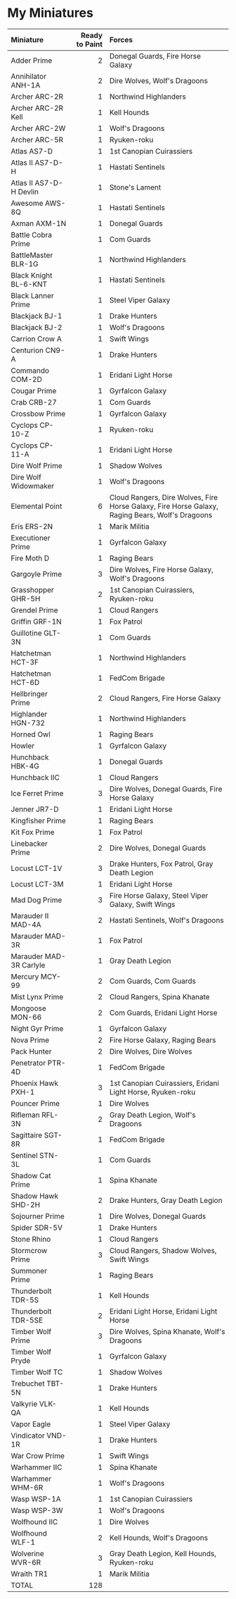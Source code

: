 # My Miniatures

| Miniature | Ready to Paint | Forces |
| :--- | ---: | :--- |
| Adder Prime | 2 | Donegal Guards, Fire Horse Galaxy |
| Annihilator ANH-1A | 2 | Dire Wolves, Wolf's Dragoons |
| Archer ARC-2R | 1 | Northwind Highlanders |
| Archer ARC-2R Kell | 1 | Kell Hounds |
| Archer ARC-2W | 1 | Wolf's Dragoons |
| Archer ARC-5R | 1 | Ryuken-roku |
| Atlas AS7-D | 1 | 1st Canopian Cuirassiers |
| Atlas II AS7-D-H | 1 | Hastati Sentinels |
| Atlas II AS7-D-H Devlin | 1 | Stone's Lament |
| Awesome AWS-8Q | 1 | Hastati Sentinels |
| Axman AXM-1N | 1 | Donegal Guards |
| Battle Cobra Prime | 1 | Com Guards |
| BattleMaster BLR-1G | 1 | Northwind Highlanders |
| Black Knight BL-6-KNT | 1 | Hastati Sentinels |
| Black Lanner Prime | 1 | Steel Viper Galaxy |
| Blackjack BJ-1 | 1 | Drake Hunters |
| Blackjack BJ-2 | 1 | Wolf's Dragoons |
| Carrion Crow A | 1 | Swift Wings |
| Centurion CN9-A | 1 | Drake Hunters |
| Commando COM-2D | 1 | Eridani Light Horse |
| Cougar Prime | 1 | Gyrfalcon Galaxy |
| Crab CRB-27 | 1 | Com Guards |
| Crossbow Prime | 1 | Gyrfalcon Galaxy |
| Cyclops CP-10-Z | 1 | Ryuken-roku |
| Cyclops CP-11-A | 1 | Eridani Light Horse |
| Dire Wolf Prime | 1 | Shadow Wolves |
| Dire Wolf Widowmaker | 1 | Wolf's Dragoons |
| Elemental Point | 6 | Cloud Rangers, Dire Wolves, Fire Horse Galaxy, Fire Horse Galaxy, Raging Bears, Wolf's Dragoons |
| Eris ERS-2N | 1 | Marik Militia |
| Executioner Prime | 1 | Gyrfalcon Galaxy |
| Fire Moth D | 1 | Raging Bears |
| Gargoyle Prime | 3 | Dire Wolves, Fire Horse Galaxy, Wolf's Dragoons |
| Grasshopper GHR-5H | 2 | 1st Canopian Cuirassiers, Ryuken-roku |
| Grendel Prime | 1 | Cloud Rangers |
| Griffin GRF-1N | 1 | Fox Patrol |
| Guillotine GLT-3N | 1 | Com Guards |
| Hatchetman HCT-3F | 1 | Northwind Highlanders |
| Hatchetman HCT-6D | 1 | FedCom Brigade |
| Hellbringer Prime | 2 | Cloud Rangers, Fire Horse Galaxy |
| Highlander HGN-732 | 1 | Northwind Highlanders |
| Horned Owl | 1 | Raging Bears |
| Howler | 1 | Gyrfalcon Galaxy |
| Hunchback HBK-4G | 1 | Donegal Guards |
| Hunchback IIC | 1 | Cloud Rangers |
| Ice Ferret Prime | 3 | Dire Wolves, Donegal Guards, Fire Horse Galaxy |
| Jenner JR7-D | 1 | Eridani Light Horse |
| Kingfisher Prime | 1 | Raging Bears |
| Kit Fox Prime | 1 | Fox Patrol |
| Linebacker Prime | 2 | Dire Wolves, Donegal Guards |
| Locust LCT-1V | 3 | Drake Hunters, Fox Patrol, Gray Death Legion |
| Locust LCT-3M | 1 | Eridani Light Horse |
| Mad Dog Prime | 3 | Fire Horse Galaxy, Steel Viper Galaxy, Swift Wings |
| Marauder II MAD-4A | 2 | Hastati Sentinels, Wolf's Dragoons |
| Marauder MAD-3R | 1 | Fox Patrol |
| Marauder MAD-3R Carlyle | 1 | Gray Death Legion |
| Mercury MCY-99 | 2 | Com Guards, Com Guards |
| Mist Lynx Prime | 2 | Cloud Rangers, Spina Khanate |
| Mongoose MON-66 | 2 | Com Guards, Eridani Light Horse |
| Night Gyr Prime | 1 | Gyrfalcon Galaxy |
| Nova Prime | 2 | Fire Horse Galaxy, Raging Bears |
| Pack Hunter | 2 | Dire Wolves, Dire Wolves |
| Penetrator PTR-4D | 1 | FedCom Brigade |
| Phoenix Hawk PXH-1 | 3 | 1st Canopian Cuirassiers, Eridani Light Horse, Ryuken-roku |
| Pouncer Prime | 1 | Dire Wolves |
| Rifleman RFL-3N | 2 | Gray Death Legion, Wolf's Dragoons |
| Sagittaire SGT-8R | 1 | FedCom Brigade |
| Sentinel STN-3L | 1 | Com Guards |
| Shadow Cat Prime | 1 | Spina Khanate |
| Shadow Hawk SHD-2H | 2 | Drake Hunters, Gray Death Legion |
| Sojourner Prime | 1 | Dire Wolves, Donegal Guards |
| Spider SDR-5V | 1 | Drake Hunters |
| Stone Rhino | 1 | Cloud Rangers |
| Stormcrow Prime | 3 | Cloud Rangers, Shadow Wolves, Swift Wings |
| Summoner Prime | 1 | Raging Bears |
| Thunderbolt TDR-5S | 1 | Kell Hounds |
| Thunderbolt TDR-5SE | 2 | Eridani Light Horse, Eridani Light Horse |
| Timber Wolf Prime | 3 | Dire Wolves, Spina Khanate, Wolf's Dragoons |
| Timber Wolf Pryde | 1 | Gyrfalcon Galaxy |
| Timber Wolf TC | 1 | Shadow Wolves |
| Trebuchet TBT-5N | 1 | Drake Hunters |
| Valkyrie VLK-QA | 1 | Kell Hounds |
| Vapor Eagle | 1 | Steel Viper Galaxy |
| Vindicator VND-1R | 1 | Drake Hunters |
| War Crow Prime | 1 | Swift Wings |
| Warhammer IIC | 1 | Spina Khanate |
| Warhammer WHM-6R | 1 | Wolf's Dragoons |
| Wasp WSP-1A | 1 | 1st Canopian Cuirassiers |
| Wasp WSP-3W | 1 | Wolf's Dragoons |
| Wolfhound IIC | 1 | Dire Wolves |
| Wolfhound WLF-1 | 2 | Kell Hounds, Wolf's Dragoons |
| Wolverine WVR-6R | 3 | Gray Death Legion, Kell Hounds, Ryuken-roku |
| Wraith TR1 | 1 | Marik Militia |
| TOTAL | 128 | |

